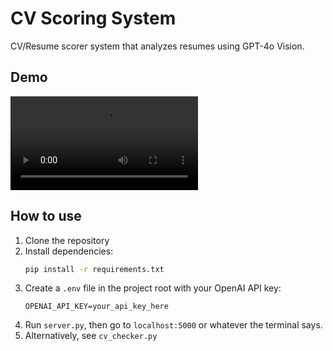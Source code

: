 # CV Scoring System

CV/Resume scorer system that analyzes resumes using GPT-4o Vision.

## Demo

<video controls>
  <source src="https://github.com/user-attachments/assets/eccf5bd4-0945-4d75-8ba1-9eea247b0553" type="video/mp4">
  Your browser does not support the video tag.
</video>

## How to use

1. Clone the repository
2. Install dependencies:
   ```bash
   pip install -r requirements.txt
   ```
3. Create a `.env` file in the project root with your OpenAI API key:
   ```
   OPENAI_API_KEY=your_api_key_here
   ```
4. Run `server.py`, then go to `localhost:5000` or whatever the terminal says.
5. Alternatively, see `cv_checker.py`
